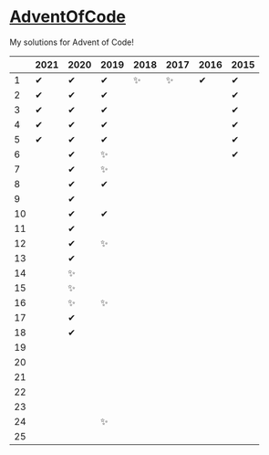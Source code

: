 # <a href="https://adventofcode.com/">AdventOfCode</a>

My solutions for Advent of Code!

|    | 2021 | 2020 | 2019 | 2018 | 2017 | 2016 | 2015 
|----|------|------|------|------|------|------|------
| 1  |  ✔   |  ✔   |  ✔   |  ✨  |  ✨  |  ✔   |  ✔   
| 2  |  ✔   |  ✔   |  ✔   |      |      |      |  ✔   
| 3  |  ✔   |  ✔   |  ✔   |      |      |      |  ✔   
| 4  |  ✔   |  ✔   |  ✔   |      |      |      |  ✔   
| 5  |  ✔   |  ✔   |  ✔   |      |      |      |  ✔   
| 6  |      |  ✔   |  ✨  |      |      |      |  ✔   
| 7  |      |  ✔   |  ✨  |      |      |      |      
| 8  |      |  ✔   |  ✔   |      |      |      |      
| 9  |      |  ✔   |      |      |      |      |      
| 10 |      |  ✔   |  ✔   |      |      |      |      
| 11 |      |  ✔   |      |      |      |      |      
| 12 |      |  ✔   |  ✨  |      |      |      |      
| 13 |      |  ✔   |      |      |      |      |      
| 14 |      |  ✨  |      |      |      |      |      
| 15 |      |  ✨  |      |      |      |      |      
| 16 |      |  ✨  |  ✨  |      |      |      |      
| 17 |      |  ✔   |      |      |      |      |      
| 18 |      |  ✔   |      |      |      |      |      
| 19 |      |      |      |      |      |      |      
| 20 |      |      |      |      |      |      |      
| 21 |      |      |      |      |      |      |      
| 22 |      |      |      |      |      |      |      
| 23 |      |      |      |      |      |      |      
| 24 |      |      |  ✨  |      |      |      |      
| 25 |      |      |      |      |      |      |      